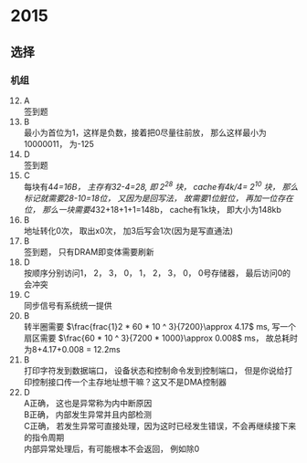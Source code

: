 # 2015
## 选择
### 机组  
12. A  
签到题  
13. B  
最小为首位为1，这样是负数，接着把0尽量往前放， 那么这样最小为10000011， 为-125  
14. D  
签到题
15. C  
每块有4*4=16B， 主存有32-4=28, 即 $2^{28}$ 块， cache有4k/4= $2^{10}$ 块， 那么标记就需要28-10=18位， 又因为是回写法， 故需要1位脏位， 再加一位存在位， 那么一块需要4*32+18+1+1=148b， cache有1k块， 即大小为148kb  
16. B  
地址转化0次， 取出x0次， 加3后写会1次(因为是写直通法)  
17. B  
签到题， 只有DRAM即变体需要刷新  
18. D  
按顺序分别访问1， 2， 3， 0， 1， 2， 3， 0， 0号存储器， 最后访问0的会冲突  
19. C  
同步信号有系统统一提供  
20. B  
转半圈需要 $\frac{frac{1}2 * 60 * 10 ^ 3}{7200}\approx 4.17$ ms, 写一个扇区需要 $\frac{60 * 10 ^ 3}{7200 * 1000}\approx 0.008$ ms， 故总耗时为8+4.17+0.008 = 12.2ms
21. B  
打印字符发到数据端口， 设备状态和控制命令发到控制端口， 但是你说给打印控制接口传一个主存地址想干嘛？这又不是DMA控制器  
22. D  
A正确， 这也是异常称为内中断原因  
B正确， 内部发生异常并且内部检测  
C正确， 若发生异常可直接处理，因为这时已经发生错误，不会再继续接下来的指令周期  
内部异常处理后，有可能根本不会返回， 例如除0
